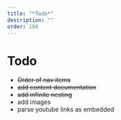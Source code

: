 ```yaml
---
title: "*Todo*"
description: ""
order: 100
---
```

# Todo
- ~~Order of nav items~~
- ~~add content documentation~~
- ~~add infinite nesting~~
- add images
- parse youtube links as embedded
